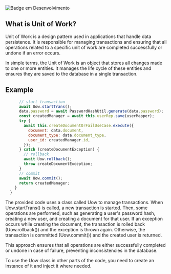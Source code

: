 ![Badge em Desenvolvimento](http://img.shields.io/static/v1?label=STATUS&message=EM%20DESENVOLVIMENTO&color=GREEN&style=for-the-badge)

## What is Unit of Work?
Unit of Work is a design pattern used in applications that handle data persistence. It is responsible for managing transactions and ensuring that all operations related to a specific unit of work are completed successfully or undone if an error occurs.

In simple terms, the Unit of Work is an object that stores all changes made to one or more entities. It manages the life cycle of these entities and ensures they are saved to the database in a single transaction.

## Example

```js 
      // start transaction
      await Uow.startTrans();
      data.password = await PasswordHashUtil.generate(data.password);
      const createdManager = await this.userRep.save(userMapper);
      try {
        await this.createDocumentOrFailUseCase.execute({
          document: data.document,
          document_type: data.document_type,
          user_id: createdManager.id,
        });
      } catch (createDocumentException) {
        // rollback
        await Uow.rollback();
        throw createDocumentException;
      }
      // commit
      await Uow.commit();
      return createdManager;
    }
  }
```
The provided code uses a class called Uow to manage transactions. When Uow.startTrans() is called, a new transaction is started. Then, some operations are performed, such as generating a user's password hash, creating a new user, and creating a document for that user. If an exception occurs while creating the document, the transaction is rolled back (Uow.rollback()) and the exception is thrown again. Otherwise, the transaction is committed (Uow.commit()) and the created user is returned.

This approach ensures that all operations are either successfully completed or undone in case of failure, preventing inconsistencies in the database.

To use the Uow class in other parts of the code, you need to create an instance of it and inject it where needed.
